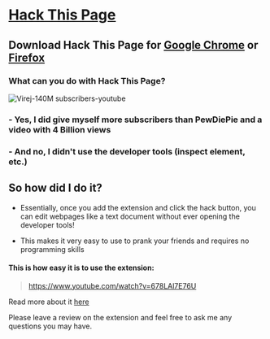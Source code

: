 # [Hack This Page](https://virejdasani.github.io/HackThisPage/)

## Download Hack This Page for [Google Chrome](https://chromewebstore.google.com/detail/hack-this-page/nfnancecciahmmbdmjnlojmnmdlofkjc) or [Firefox](https://addons.mozilla.org/en-US/firefox/addon/hack-this-website/)

### What can you do with Hack This Page?

![Virej-140M subscribers-youtube](https://dev-to-uploads.s3.amazonaws.com/uploads/articles/ajzcku4pvg74sw93m6d2.png) 

### - Yes, I did give myself more subscribers than PewDiePie and a video with 4 Billion views
### - And no, I didn't use the developer tools (inspect element, etc.)


## So how did I do it?


- Essentially, once you add the extension and click the hack button, you can edit webpages like a text document without ever opening the developer tools!

- This makes it very easy to use to prank your friends and requires no programming skills


#### This is how easy it is to use the extension:
> https://www.youtube.com/watch?v=678LAl7E76U


Read more about it [here](https://virejdasani.medium.com/you-can-hack-any-webpage-with-this-new-browser-extension-40058519d96)


Please leave a review on the extension and feel free to ask me any questions you may have.
